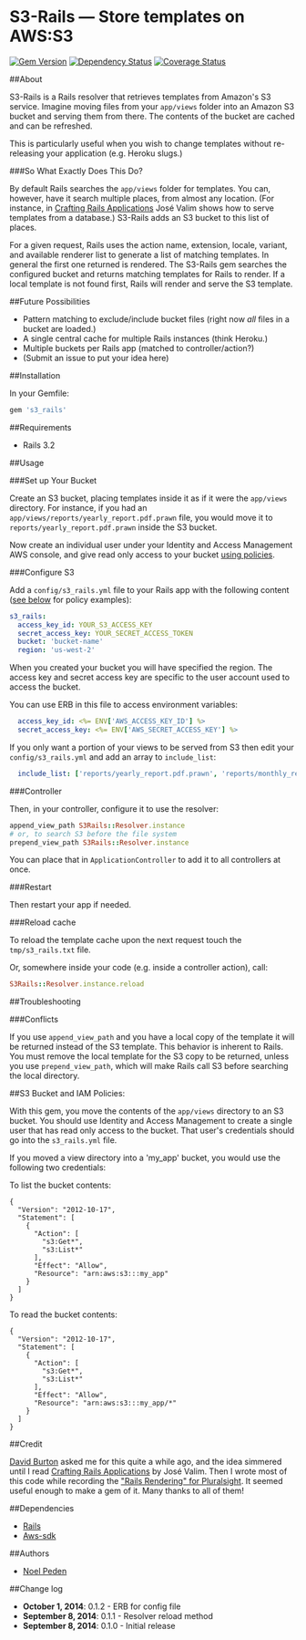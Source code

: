 S3-Rails &mdash; Store templates on AWS:S3
===================================================

[![Gem
Version](https://badge.fury.io/rb/s3_rails.png)](http://badge.fury.io/rb/s3_rails)
[![Dependency Status](https://gemnasium.com/straydogstudio/s3_rails.png?branch=master)](https://gemnasium.com/straydogstudio/s3_rails)
[![Coverage Status](https://coveralls.io/repos/straydogstudio/s3_rails/badge.png)](https://coveralls.io/r/straydogstudio/s3_rails)

##About

S3-Rails is a Rails resolver that retrieves templates from Amazon's S3 service. Imagine moving files from your `app/views` folder into an Amazon S3 bucket and serving them from there. The contents of the bucket are cached and can be refreshed.

This is particularly useful when you wish to change templates without re-releasing your application (e.g. Heroku slugs.)

###So What Exactly Does This Do?

By default Rails searches the `app/views` folder for templates. You can, however, have it search multiple places, from almost any location. (For instance, in [Crafting Rails Applications](https://pragprog.com/book/jvrails2/crafting-rails-applications) Jos&eacute; Valim shows how to serve templates from a database.) S3-Rails adds an S3 bucket to this list of places.

For a given request, Rails uses the action name, extension, locale, variant, and available renderer list to generate a list of matching templates. In general the first one returned is rendered. The S3-Rails gem searches the configured bucket and returns matching templates for Rails to render. If a local template is not found first, Rails will render and serve the S3 template.

##Future Possibilities

- Pattern matching to exclude/include bucket files (right now *all* files in a bucket are loaded.)
- A single central cache for multiple Rails instances (think Heroku.)
- Multiple buckets per Rails app (matched to controller/action?)
- (Submit an issue to put your idea here)

##Installation

In your Gemfile:

```ruby
gem 's3_rails'
```

##Requirements

* Rails 3.2

##Usage

###Set up Your Bucket

Create an S3 bucket, placing templates inside it as if it were the `app/views` directory. For instance, if you had an `app/views/reports/yearly_report.pdf.prawn` file, you would move it to `reports/yearly_report.pdf.prawn` inside the S3 bucket.

Now create an individual user under your Identity and Access Management AWS console, and give read only access to your bucket [using policies](#s3-bucket-and-iam-policies).

###Configure S3

Add a `config/s3_rails.yml` file to your Rails app with the following content ([see below](#s3-bucket-and-iam-policies) for policy examples):

```yaml
s3_rails:
  access_key_id: YOUR_S3_ACCESS_KEY
  secret_access_key: YOUR_SECRET_ACCESS_TOKEN
  bucket: 'bucket-name'
  region: 'us-west-2'
```

When you created your bucket you will have specified the region. The access key and secret access key are specific to the user account used to access the bucket.

You can use ERB in this file to access environment variables:

```yaml
  access_key_id: <%= ENV['AWS_ACCESS_KEY_ID'] %>
  secret_access_key: <%= ENV['AWS_SECRET_ACCESS_KEY'] %>
```

If you only want a portion of your views to be served from S3 then edit your `config/s3_rails.yml` and add an array to `include_list`:

```yaml
  include_list: ['reports/yearly_report.pdf.prawn', 'reports/monthly_report.pdf.prawn']
```

###Controller

Then, in your controller, configure it to use the resolver:

```ruby
append_view_path S3Rails::Resolver.instance
# or, to search S3 before the file system
prepend_view_path S3Rails::Resolver.instance
```

You can place that in `ApplicationController` to add it to all controllers at once.

###Restart

Then restart your app if needed.

###Reload cache

To reload the template cache upon the next request touch the `tmp/s3_rails.txt` file.

Or, somewhere inside your code (e.g. inside a controller action), call:

```ruby
S3Rails::Resolver.instance.reload
```

##Troubleshooting

###Conflicts

If you use `append_view_path` and you have a local copy of the template it will be returned instead of the S3 template. This behavior is inherent to Rails. You must remove the local template for the S3 copy to be returned, unless you use `prepend_view_path`, which will make Rails call S3 before searching the local directory.

##S3 Bucket and IAM Policies:

With this gem, you move the contents of the `app/views` directory to an S3 bucket. You should use Identity and Access Management to create a single user that has read only access to the bucket. That user's credentials should go into the `s3_rails.yml` file.

If you moved a view directory into a 'my_app' bucket, you would use the following two credentials:

To list the bucket contents:

```
{
  "Version": "2012-10-17",
  "Statement": [
    {
      "Action": [
        "s3:Get*",
        "s3:List*"
      ],
      "Effect": "Allow",
      "Resource": "arn:aws:s3:::my_app"
    }
  ]
}
```

To read the bucket contents:

```
{
  "Version": "2012-10-17",
  "Statement": [
    {
      "Action": [
        "s3:Get*",
        "s3:List*"
      ],
      "Effect": "Allow",
      "Resource": "arn:aws:s3:::my_app/*"
    }
  ]
}
```

##Credit

[David Burton](https://github.com/burtondav) asked me for this quite a while ago, and the idea simmered until I read [Crafting Rails Applications](https://pragprog.com/book/jvrails2/crafting-rails-applications) by Jos&eacute; Valim. Then I wrote most of this code while recording the ["Rails Rendering" for Pluralsight](http://pluralsight.com/courses/rails-rendering). It seemed useful enough to make a gem of it. Many thanks to all of them!

##Dependencies

- [Rails](https://github.com/rails/rails)
- [Aws-sdk](http://aws.amazon.com/sdk-for-ruby/)

##Authors

* [Noel Peden](https://github.com/straydogstudio)

##Change log

- **October 1, 2014**: 0.1.2 - ERB for config file
- **September 8, 2014**: 0.1.1 - Resolver reload method
- **September 8, 2014**: 0.1.0 - Initial release
